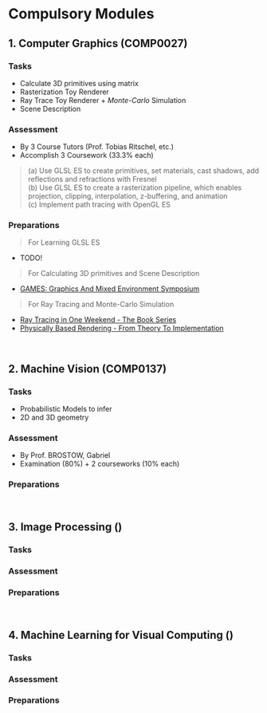 # Compulsory Modules

## 1. Computer Graphics (COMP0027)

###  Tasks
* Calculate 3D primitives using matrix
* Rasterization Toy Renderer
* Ray Trace Toy Renderer + _Monte-Carlo_ Simulation
* Scene Description

### Assessment
* By 3 Course Tutors (Prof. Tobias Ritschel, etc.)
* Accomplish 3 Coursework (33.3% each)
> (a) Use GLSL ES to create primitives, set materials, cast shadows, add reflections and refractions with Fresnel  
> (b) Use GLSL ES to create a rasterization pipeline, which enables projection, clipping, interpolation, z-buffering, and animation  
> (c) Implement path tracing with OpenGL ES

### Preparations
> For Learning GLSL ES
* TODO!
  
> For Calculating 3D primitives and Scene Description
* [GAMES: Graphics And Mixed Environment Symposium](https://games-cn.org/previouswebinar-ppt/)

> For Ray Tracing and Monte-Carlo Simulation
* [Ray Tracing in One Weekend - The Book Series](https://raytracing.github.io/)
* [Physically Based Rendering - From Theory To Implementation](https://pbrt.org/)

<br>

## 2. Machine Vision (COMP0137)

### Tasks
* Probabilistic Models to infer
* 2D and 3D geometry


### Assessment
* By Prof. BROSTOW, Gabriel
* Examination (80%) + 2 courseworks (10% each)


### Preparations


<br>

## 3. Image Processing ()

### Tasks 

### Assessment

### Preparations

<br>

## 4. Machine Learning for Visual Computing ()

### Tasks 

### Assessment

### Preparations
